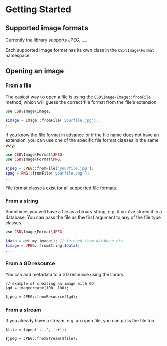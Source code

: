 # Getting Started

## Supported image formats

Currently the library supports JPEG, ....

Each supported image format has its own class in the `CSD\Image\Format` namespace.

## Opening an image

### From a file

The easiest way to open a file is using the `CSD\Image\Image::fromFile` method, which will guess the correct file format
from the file's extension.

```php
use CSD\Image\Image;

$image = Image::fromFile('yourfile.jpg');
...
```

If you know the file format in advance or if the file name does not have an extension, you can use one of the specific
file format classes in the same way:

```php
use CSD\Image\Format\JPEG;
use CSD\Image\Format\PNG;

$jpeg = JPEG::fromFile('yourfile.jpg');
$png = PNG::fromFile('yourfile.png');
...
```

File format classes exist for all [supported file formats](#supported-file-formats).

### From a string

Sometimes you will have a file as a binary string, e.g. if you've stored it in a database. You can pass the file as the
first argument to any of the file type classes.

```php
use CSD\Image\Format\JPEG;

$data = get_my_image(); // fetched from database etc.
$image = JPEG::fromString($data);
...
```

### From a GD resource

You can add metadata to a GD resource using the library.

```
// example of creating an image with GD
$gd = imagecreate(100, 100);

$jpeg = JPEG::fromResource($gd);
```

### From a stream

If you already have a stream, e.g. an open file, you can pass the file too.

```
$file = fopen('...', 'r+');

$jpeg = JPEG::fromStream($file);
```
